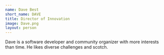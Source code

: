 ```yaml
---
name: Dave Best
short_name: DAVE
title: Director of Innovation
image: Dave.png
layout: person
---
```

Dave is a software developer and community organizer with more interests than time. He likes diverse challenges and scotch.

